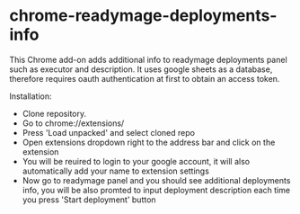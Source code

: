 # chrome-readymage-deployments-info

This Chrome add-on adds additional info to readymage deployments panel such as executor and description. It uses google sheets as a database, therefore requires oauth authentication at first to obtain an access token.

Installation:

- Clone repository.
- Go to chrome://extensions/
- Press 'Load unpacked' and select cloned repo
- Open extensions dropdown right to the address bar and click on the extension
- You will be reuired to login to your google account, it will also automatically add your name to extension settings
- Now go to readymage panel and you should see additional deployments info, you will be also promted to input deployment description each time you press 'Start deployment' button
